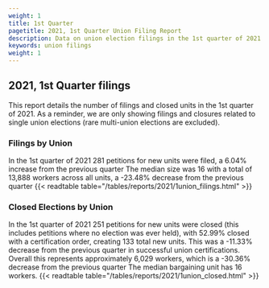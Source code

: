 ```yaml
---
weight: 1
title: 1st Quarter
pagetitle: 2021, 1st Quarter Union Filing Report
description: Data on union election filings in the 1st quarter of 2021
keywords: union filings
weight: 1
---
```


## 2021, 1st Quarter filings

This report details the number of filings and closed units in the 1st quarter of 2021. As a reminder, we are only showing filings and closures related to single union elections (rare multi-union elections are excluded).

### Filings by Union
In the 1st quarter of 2021 281 petitions for new units were filed, a 6.04% increase from the previous quarter The median size was 16 with a total of 13,888 workers across all units, a -23.48% decrease from the previous quarter
{{< readtable table="/tables/reports/2021/1union_filings.html" >}}

### Closed Elections by Union
In the 1st quarter of 2021 251 petitions for new units were closed (this includes petitions where no election was ever held), with 52.99% closed with a certification order, creating 133 total new units. This was a -11.33% decrease from the previous quarter in successful union certifications. Overall this represents approximately 6,029 workers, which is a -30.36% decrease from the previous quarter The median bargaining unit has 16 workers.
{{< readtable table="/tables/reports/2021/1union_closed.html" >}}
